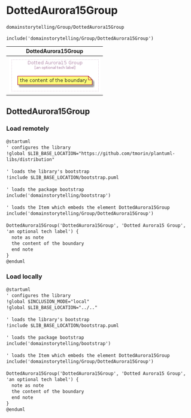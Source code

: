 # DottedAurora15Group


```text
domainstorytelling/Group/DottedAurora15Group
```

```text
include('domainstorytelling/Group/DottedAurora15Group')
```



| DottedAurora15Group |
| :---: |
| ![illustration for DottedAurora15Group](../../domainstorytelling/Group/DottedAurora15Group.Local.png) |




## DottedAurora15Group

### Load remotely
```plantuml
@startuml
' configures the library
!global $LIB_BASE_LOCATION="https://github.com/tmorin/plantuml-libs/distribution"

' loads the library's bootstrap
!include $LIB_BASE_LOCATION/bootstrap.puml

' loads the package bootstrap
include('domainstorytelling/bootstrap')

' loads the Item which embeds the element DottedAurora15Group
include('domainstorytelling/Group/DottedAurora15Group')

DottedAurora15Group('DottedAurora15Group', 'Dotted Aurora15 Group', 'an optional tech label') {
  note as note
  the content of the boundary
  end note
}
@enduml
```

### Load locally
```plantuml
@startuml
' configures the library
!global $INCLUSION_MODE="local"
!global $LIB_BASE_LOCATION="../.."

' loads the library's bootstrap
!include $LIB_BASE_LOCATION/bootstrap.puml

' loads the package bootstrap
include('domainstorytelling/bootstrap')

' loads the Item which embeds the element DottedAurora15Group
include('domainstorytelling/Group/DottedAurora15Group')

DottedAurora15Group('DottedAurora15Group', 'Dotted Aurora15 Group', 'an optional tech label') {
  note as note
  the content of the boundary
  end note
}
@enduml
```

